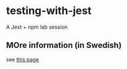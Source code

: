 # testing-with-jest
A Jest + npm lab session

## MOre information (in Swedish)
see [this page](https://mau-webb.github.io/resurser/da395a-vt22/6-utvecklingsmetodik/i1/)

